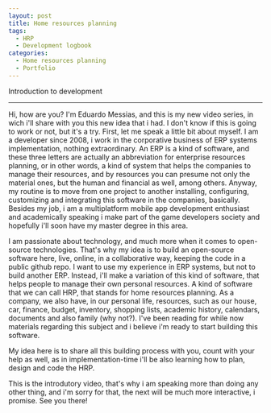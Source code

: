 ```yaml
---
layout: post
title: Home resources planning
tags:
  - HRP
  - Development logbook
categories:
  - Home resources planning
  - Portfolio
---
```


Introduction to development

---

Hi, how are you? I'm Eduardo Messias, and this is my new video series, in wich i'll share with you this new idea that i had. I don't know if this is going to work or not, but it's a try. First, let me speak a little bit about myself. I am a developer since 2008, i work in the corporative business of ERP systems implementation, nothing extraordinary. An ERP is a kind of software, and these three letters are actually an abbreviation for enterprise resources planning, or in other words, a kind of system that helps the companies to manage their resources, and by resources you can presume not only the material ones, but the human and financial as well, among others. Anyway, my routine is to move from one project to another installing, configuring, customizing and integrating this software in the companies, basically. Besides my job, i am a multiplatform mobile app development enthusiast and academically speaking i make part of the game developers society and hopefully i'll soon have my master degree in this area. 

I am passionate about technology, and much more when it comes to open-source technologies. That's why my idea is to build an open-source software here, live, online, in a collaborative way, keeping the code in a public github repo. I want to use my experience in ERP systems, but not to build another ERP.  Instead, i'll make a variation of this kind of software, that helps people to manage their own personal resources. A kind of software that we can call HRP, that stands for home resources planning. As a company, we also have, in our personal life, resources, such as our house, car, finance, budget, inventory, shopping lists, academic history, calendars, documents and also family (why not?). I've been reading for while now materials regarding this subject and i believe i'm ready to start building this software. 

My idea here is to share all this building process with you, count with your help as well, as in implementation-time i'll be also learning how to plan, design and code the HRP. 

This is the introdutory video, that's why i am speaking more than doing any other thing, and i'm sorry for that, the next will be much more interactive, i promise. See you there! 
